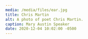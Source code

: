 ```yaml
---
media: /media/files/ear.jpg
title: Chris Martin
alt: A photo of poet Chris Martin.
caption: Mary Austin Speaker
date: 2020-12-04 10:02:00 -0500
---
```

